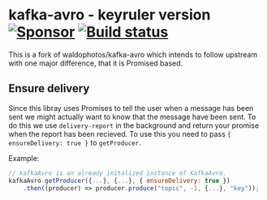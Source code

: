 # kafka-avro - keyruler version [![Sponsor](https://johndoeinvest.com/logo-jdi-tag.png)](https://johndoeinvest.com/) [![Build status](https://api.travis-ci.com/keyruler/kafka-avro-keyruler.svg?branch=master)](https://travis-ci.com/keyruler/kafka-avro-keyruler)

This is a fork of waldophotos/kafka-avro which intends to follow upstream with one major difference, that it is Promised based.

## Ensure delivery
Since this libray uses Promises to tell the user when a message has been sent we might actually want to know that the message have been sent. To do this we use `delivery-report` in the background and return your promise when the report has been recieved. To use this you need to pass `{ ensureDelivery: true }` to `getProducer`.

Example:
```js
// kafkaAvro is an already initalized instance of KafkaAvro.
kafkaAvro.getProducer({...}, {...}, { ensureDelivery: true })
    .then((producer) => producer.produce("topic", -1, {...}, "key"));
```
